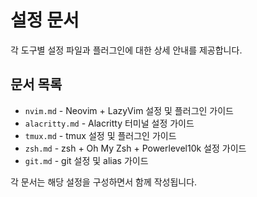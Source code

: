 # 설정 문서

각 도구별 설정 파일과 플러그인에 대한 상세 안내를 제공합니다.

## 문서 목록

- `nvim.md` - Neovim + LazyVim 설정 및 플러그인 가이드
- `alacritty.md` - Alacritty 터미널 설정 가이드
- `tmux.md` - tmux 설정 및 플러그인 가이드
- `zsh.md` - zsh + Oh My Zsh + Powerlevel10k 설정 가이드
- `git.md` - git 설정 및 alias 가이드

각 문서는 해당 설정을 구성하면서 함께 작성됩니다.